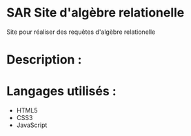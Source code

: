 # SAR Site d'algèbre relationelle
Site pour réaliser des requêtes d'algèbre relationelle


# Description :



# Langages utilisés : 

+ HTML5
+ CSS3
+ JavaScript



